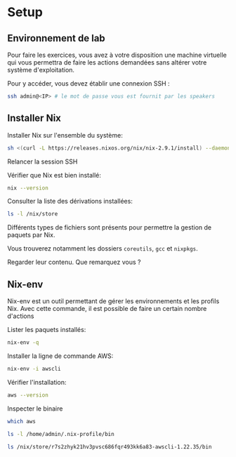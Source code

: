 # Setup

## Environnement de lab

Pour faire les exercices, vous avez à votre disposition une machine virtuelle qui vous permettra de faire les actions demandées sans altérer votre système d'exploitation.

Pour y accéder, vous devez établir une connexion SSH :
```bash
ssh admin@<IP> # le mot de passe vous est fournit par les speakers
```

## Installer Nix

Installer Nix sur l'ensemble du système:
```bash
sh <(curl -L https://releases.nixos.org/nix/nix-2.9.1/install) --daemon
```

Relancer la session SSH

Vérifier que Nix est bien installé:
```bash
nix --version
```

Consulter la liste des dérivations installées:
```bash
ls -l /nix/store
```

Différents types de fichiers sont présents pour permettre la gestion de paquets par Nix.

Vous trouverez notamment les dossiers `coreutils`, `gcc` et `nixpkgs`.

Regarder leur contenu. Que remarquez vous ?

## Nix-env

Nix-env est un outil permettant de gérer les environnements et les profils Nix. Avec cette commande, il est possible de faire un certain nombre d'actions

Lister les paquets installés:
```bash
nix-env -q
```

Installer la ligne de commande AWS:
```bash
nix-env -i awscli
```

Vérifier l'installation:
```bash
aws --version
```

Inspecter le binaire
```bash
which aws

ls -l /home/admin/.nix-profile/bin

ls /nix/store/r7s2zhyk21hv3pvsc686fqr493kk6a83-awscli-1.22.35/bin
```